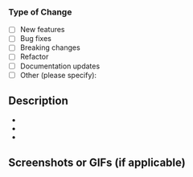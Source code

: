 ### Type of Change

- [ ] New features
- [ ] Bug fixes
- [ ] Breaking changes
- [ ] Refactor
- [ ] Documentation updates
- [ ] Other (please specify):

## Description
- 
- 
- 


## Screenshots or GIFs (if applicable)


